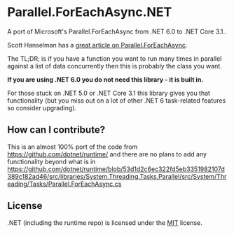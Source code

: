 # Parallel.ForEachAsync.NET

A port of Microsoft's Parallel.ForEachAsync from .NET 6.0 to .NET Core 3.1..

Scott Hanselman has a [great article on Parallel.ForEachAsync](https://www.hanselman.com/blog/parallelforeachasync-in-net-6).

The TL;DR; is if you have a function you want to run many times in parallel against a list of data concurrently then this is probably the class you want.

**If you are using .NET 6.0 you do not need this library - it is built in.**

For those stuck on .NET 5.0 or .NET Core 3.1 this library gives you that functionality (but you miss out on a lot of other .NET 6 task-related features so consider upgrading).

## How can I contribute?

This is an almost 100% port of the code from https://github.com/dotnet/runtime/ and there are no plans to add any functionality beyond what is in https://github.com/dotnet/runtime/blob/53d1d2c6ec322fd5eb3351982107d389c182ad46/src/libraries/System.Threading.Tasks.Parallel/src/System/Threading/Tasks/Parallel.ForEachAsync.cs

## License

.NET (including the runtime repo) is licensed under the [MIT](LICENSE.TXT) license.